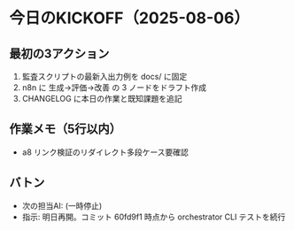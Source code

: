 # 今日のKICKOFF（2025-08-06）
## 最初の3アクション
1. 監査スクリプトの最新入出力例を docs/ に固定
2. n8n に 生成→評価→改善 の 3 ノードをドラフト作成
3. CHANGELOG に本日の作業と既知課題を追記

## 作業メモ（5行以内）
- a8 リンク検証のリダイレクト多段ケース要確認

## バトン
- 次の担当AI: (一時停止)
- 指示: 明日再開。コミット 60fd9f1 時点から orchestrator CLI テストを続行